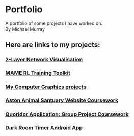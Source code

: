 # Portfolio
A portfolio of some projects I have worked on.</br>
By Michael Murray</br>
## Here are links to my projects:</br>
### [2-Layer Network Visualisation](https://github.com/M-J-Murray/network-visualisation)
### [MAME RL Training Toolkit](https://github.com/M-J-Murray/MAMEToolkit)</br>
### [My Computer Graphics projects](https://github.com/M-J-Murray/Portfolio/tree/Computer-Graphics)</br>
### [Aston Animal Santuary Website Coursework](https://github.com/M-J-Murray/Portfolio/blob/AstonAnimalSantuary/README.md)</br>
### [Quoridor Application: Group Project Coursework](https://github.com/M-J-Murray/Portfolio/tree/Quoridor)</br>
### [Dark Room Timer Android App](https://github.com/M-J-Murray/Portfolio/tree/Super-Awesome-Timer-App)</br>
